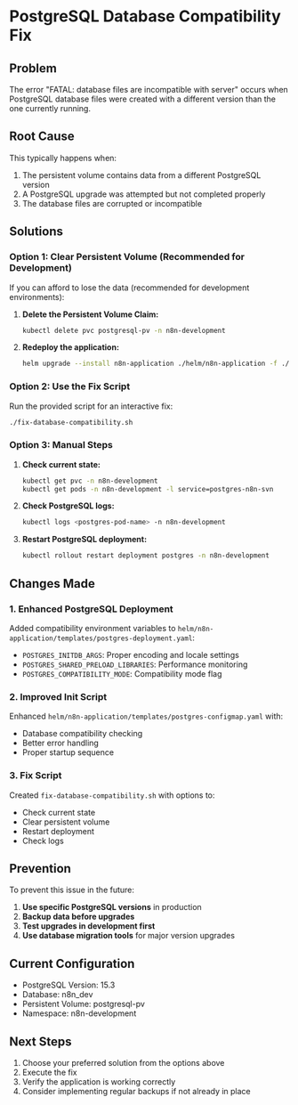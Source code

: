 # PostgreSQL Database Compatibility Fix

## Problem
The error "FATAL: database files are incompatible with server" occurs when PostgreSQL database files were created with a different version than the one currently running.

## Root Cause
This typically happens when:
1. The persistent volume contains data from a different PostgreSQL version
2. A PostgreSQL upgrade was attempted but not completed properly
3. The database files are corrupted or incompatible

## Solutions

### Option 1: Clear Persistent Volume (Recommended for Development)
If you can afford to lose the data (recommended for development environments):

1. **Delete the Persistent Volume Claim:**
   ```bash
   kubectl delete pvc postgresql-pv -n n8n-development
   ```

2. **Redeploy the application:**
   ```bash
   helm upgrade --install n8n-application ./helm/n8n-application -f ./helm/n8n-application/values-dev.yaml
   ```

### Option 2: Use the Fix Script
Run the provided script for an interactive fix:
```bash
./fix-database-compatibility.sh
```

### Option 3: Manual Steps
1. **Check current state:**
   ```bash
   kubectl get pvc -n n8n-development
   kubectl get pods -n n8n-development -l service=postgres-n8n-svn
   ```

2. **Check PostgreSQL logs:**
   ```bash
   kubectl logs <postgres-pod-name> -n n8n-development
   ```

3. **Restart PostgreSQL deployment:**
   ```bash
   kubectl rollout restart deployment postgres -n n8n-development
   ```

## Changes Made

### 1. Enhanced PostgreSQL Deployment
Added compatibility environment variables to `helm/n8n-application/templates/postgres-deployment.yaml`:
- `POSTGRES_INITDB_ARGS`: Proper encoding and locale settings
- `POSTGRES_SHARED_PRELOAD_LIBRARIES`: Performance monitoring
- `POSTGRES_COMPATIBILITY_MODE`: Compatibility mode flag

### 2. Improved Init Script
Enhanced `helm/n8n-application/templates/postgres-configmap.yaml` with:
- Database compatibility checking
- Better error handling
- Proper startup sequence

### 3. Fix Script
Created `fix-database-compatibility.sh` with options to:
- Check current state
- Clear persistent volume
- Restart deployment
- Check logs

## Prevention
To prevent this issue in the future:

1. **Use specific PostgreSQL versions** in production
2. **Backup data before upgrades**
3. **Test upgrades in development first**
4. **Use database migration tools** for major version upgrades

## Current Configuration
- PostgreSQL Version: 15.3
- Database: n8n_dev
- Persistent Volume: postgresql-pv
- Namespace: n8n-development

## Next Steps
1. Choose your preferred solution from the options above
2. Execute the fix
3. Verify the application is working correctly
4. Consider implementing regular backups if not already in place 